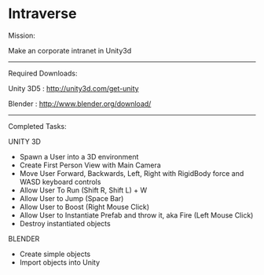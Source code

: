 # Intraverse

Mission:

Make an corporate intranet in Unity3d

----------------------------------------------------------------

Required Downloads:

Unity 3D5 : http://unity3d.com/get-unity

Blender   : http://www.blender.org/download/

----------------------------------------------------------------

Completed Tasks:

UNITY 3D

* Spawn a User into a 3D environment
* Create First Person View with Main Camera
* Move User Forward, Backwards, Left, Right with RigidBody force and WASD keyboard controls
* Allow User To Run (Shift R, Shift L) + W
* Allow User to Jump (Space Bar)
* Allow User to Boost (Right Mouse Click)
* Allow User to Instantiate Prefab and throw it, aka Fire (Left Mouse Click)
* Destroy instantiated objects

BLENDER 

* Create simple objects
* Import objects into Unity







